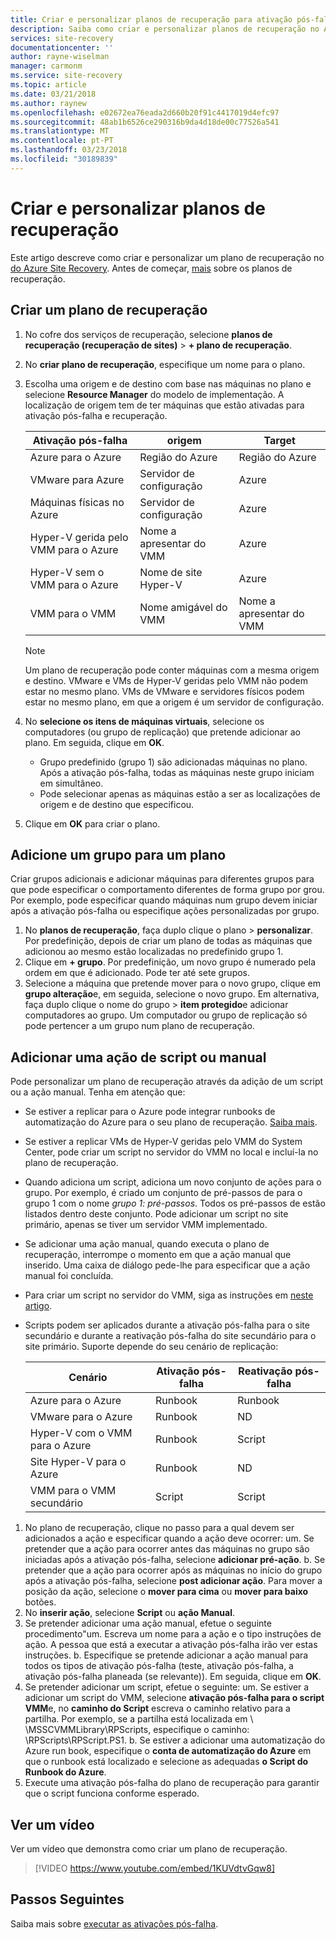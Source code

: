```yaml
---
title: Criar e personalizar planos de recuperação para ativação pós-falha e recuperação no Azure Site Recovery | Microsoft Docs
description: Saiba como criar e personalizar planos de recuperação no Azure Site Recovery. Este artigo descreve como efetuar a ativação pós-falha e recuperação VMs e servidores físicos.
services: site-recovery
documentationcenter: ''
author: rayne-wiselman
manager: carmonm
ms.service: site-recovery
ms.topic: article
ms.date: 03/21/2018
ms.author: raynew
ms.openlocfilehash: e02672ea76eada2d660b20f91c4417019d4efc97
ms.sourcegitcommit: 48ab1b6526ce290316b9da4d18de00c77526a541
ms.translationtype: MT
ms.contentlocale: pt-PT
ms.lasthandoff: 03/23/2018
ms.locfileid: "30189839"
---
```

# <a name="create-and-customize-recovery-plans"></a>Criar e personalizar planos de recuperação

Este artigo descreve como criar e personalizar um plano de recuperação no [do Azure Site Recovery](site-recovery-overview.md). Antes de começar, [mais](recovery-plan-overview.md) sobre os planos de recuperação.

## <a name="create-a-recovery-plan"></a>Criar um plano de recuperação

1. No cofre dos serviços de recuperação, selecione **planos de recuperação (recuperação de sites)** > **+ plano de recuperação**.
2. No **criar plano de recuperação**, especifique um nome para o plano.
3. Escolha uma origem e de destino com base nas máquinas no plano e selecione **Resource Manager** do modelo de implementação. A localização de origem tem de ter máquinas que estão ativadas para ativação pós-falha e recuperação. 

   **Ativação pós-falha** | **origem** | **Target** 
   --- | --- | ---
   Azure para o Azure | Região do Azure |Região do Azure
   VMware para Azure | Servidor de configuração | Azure
   Máquinas físicas no Azure | Servidor de configuração | Azure   
   Hyper-V gerida pelo VMM para o Azure  | Nome a apresentar do VMM | Azure
   Hyper-V sem o VMM para o Azure | Nome de site Hyper-V | Azure
   VMM para o VMM |Nome amigável do VMM | Nome a apresentar do VMM 

   > [!NOTE]
   > Um plano de recuperação pode conter máquinas com a mesma origem e destino. VMware e VMs de Hyper-V geridas pelo VMM não podem estar no mesmo plano. VMs de VMware e servidores físicos podem estar no mesmo plano, em que a origem é um servidor de configuração.

2. No **selecione os itens de máquinas virtuais**, selecione os computadores (ou grupo de replicação) que pretende adicionar ao plano. Em seguida, clique em **OK**.
    - Grupo predefinido (grupo 1) são adicionadas máquinas no plano. Após a ativação pós-falha, todas as máquinas neste grupo iniciam em simultâneo.
    - Pode selecionar apenas as máquinas estão a ser as localizações de origem e de destino que especificou. 
1. Clique em **OK** para criar o plano.

## <a name="add-a-group-to-a-plan"></a>Adicione um grupo para um plano

Criar grupos adicionais e adicionar máquinas para diferentes grupos para que pode especificar o comportamento diferentes de forma grupo por grou. Por exemplo, pode especificar quando máquinas num grupo devem iniciar após a ativação pós-falha ou especifique ações personalizadas por grupo.

1. No **planos de recuperação**, faça duplo clique o plano > **personalizar**. Por predefinição, depois de criar um plano de todas as máquinas que adicionou ao mesmo estão localizadas no predefinido grupo 1.
2. Clique em **+ grupo**. Por predefinição, um novo grupo é numerado pela ordem em que é adicionado. Pode ter até sete grupos.
3. Selecione a máquina que pretende mover para o novo grupo, clique em **grupo alteração**e, em seguida, selecione o novo grupo. Em alternativa, faça duplo clique o nome do grupo > **item protegido**e adicionar computadores ao grupo. Um computador ou grupo de replicação só pode pertencer a um grupo num plano de recuperação.


## <a name="add-a-script-or-manual-action"></a>Adicionar uma ação de script ou manual

Pode personalizar um plano de recuperação através da adição de um script ou a ação manual. Tenha em atenção que:

- Se estiver a replicar para o Azure pode integrar runbooks de automatização do Azure para o seu plano de recuperação. [Saiba mais](site-recovery-runbook-automation.md).
- Se estiver a replicar VMs de Hyper-V geridas pelo VMM do System Center, pode criar um script no servidor do VMM no local e incluí-la no plano de recuperação.
- Quando adiciona um script, adiciona um novo conjunto de ações para o grupo. Por exemplo, é criado um conjunto de pré-passos de para o grupo 1 com o nome *grupo 1: pré-passos*. Todos os pré-passos de estão listados dentro deste conjunto. Pode adicionar um script no site primário, apenas se tiver um servidor VMM implementado.
- Se adicionar uma ação manual, quando executa o plano de recuperação, interrompe o momento em que a ação manual que inserido. Uma caixa de diálogo pede-lhe para especificar que a ação manual foi concluída.
- Para criar um script no servidor do VMM, siga as instruções em [neste artigo](hyper-v-vmm-recovery-script.md).
- Scripts podem ser aplicados durante a ativação pós-falha para o site secundário e durante a reativação pós-falha do site secundário para o site primário. Suporte depende do seu cenário de replicação:
    
    **Cenário** | **Ativação pós-falha** | **Reativação pós-falha**
    --- | --- | --- 
    Azure para o Azure  | Runbook | Runbook
    VMware para o Azure | Runbook | ND 
    Hyper-V com o VMM para o Azure | Runbook | Script
    Site Hyper-V para o Azure | Runbook | ND
    VMM para o VMM secundário | Script | Script

1. No plano de recuperação, clique no passo para a qual devem ser adicionados a ação e especificar quando a ação deve ocorrer: um. Se pretender que a ação para ocorrer antes das máquinas no grupo são iniciadas após a ativação pós-falha, selecione **adicionar pré-ação**.
    b. Se pretender que a ação para ocorrer após as máquinas no início do grupo após a ativação pós-falha, selecione **post adicionar ação**. Para mover a posição da ação, selecione o **mover para cima** ou **mover para baixo** botões.
2. No **inserir ação**, selecione **Script** ou **ação Manual**.
3. Se pretender adicionar uma ação manual, efetue o seguinte procedimento"um. Escreva um nome para a ação e o tipo instruções de ação. A pessoa que está a executar a ativação pós-falha irão ver estas instruções.
    b. Especifique se pretende adicionar a ação manual para todos os tipos de ativação pós-falha (teste, ativação pós-falha, a ativação pós-falha planeada (se relevante)). Em seguida, clique em **OK**.
4. Se pretender adicionar um script, efetue o seguinte: um. Se estiver a adicionar um script do VMM, selecione **ativação pós-falha para o script VMM**e, no **caminho do Script** escreva o caminho relativo para a partilha. Por exemplo, se a partilha está localizada em \\ <VMMServerName>\MSSCVMMLibrary\RPScripts, especifique o caminho: \RPScripts\RPScript.PS1.
    b. Se estiver a adicionar uma automatização do Azure run book, especifique o **conta de automatização do Azure** em que o runbook está localizado e selecione as adequadas **o Script do Runbook do Azure**.
5. Execute uma ativação pós-falha do plano de recuperação para garantir que o script funciona conforme esperado.

## <a name="watch-a-video"></a>Ver um vídeo

Ver um vídeo que demonstra como criar um plano de recuperação.


> [!VIDEO https://www.youtube.com/embed/1KUVdtvGqw8]

## <a name="next-steps"></a>Passos Seguintes

Saiba mais sobre [executar as ativações pós-falha](site-recovery-failover.md).  

    

